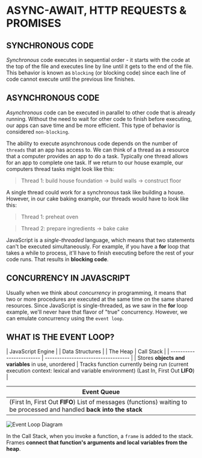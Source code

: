 # ASYNC-AWAIT, HTTP REQUESTS & PROMISES

## SYNCHRONOUS CODE

_Synchronous_ code executes in sequential order - it starts with the code at the top of the file and executes line by line until it gets to the end of the file. This behavior is known as `blocking` (or blocking code) since each line of code cannot execute until the previous line finishes.

## ASYNCHRONOUS CODE

_Asynchronous_ code can be executed in parallel to other code that is already running. Without the need to wait for other code to finish before executing, our apps can save time and be more efficient. This type of behavior is considered `non-blocking`.

The ability to execute asynchronous code depends on the number of `threads` that an app has access to. We can think of a thread as a resource that a computer provides an app to do a task. Typically one thread allows for an app to complete one task. If we return to our house example, our computers thread tasks might look like this:

> Thread 1: build house foundation -> build walls -> construct floor

A single thread could work for a synchronous task like building a house. However, in our cake baking example, our threads would have to look like this:

> Thread 1: preheat oven

> Thread 2: prepare ingredients -> bake cake

JavaScript is a _single-threaded_ language, which means that two statements can't be executed simultaneously. For example, if you have a **for** loop that takes a while to process, it'll have to finish executing before the rest of your code runs. That results in **blocking code**.

## CONCURRENCY IN JAVASCRIPT

Usually when we think about _concurrency_ in programming, it means that two or more procedures are executed at the same time on the same shared resources.
Since JavaScript is single-threaded, as we saw in the **for** loop example, we'll never have that flavor of "true" concurrency. However, we can emulate concurrency using the `event loop`.

## WHAT IS THE EVENT LOOP?

| JavaScript Engine                                              |
| Data Structures                                                |
| The Heap                 | Call Stack                          |
| ------------------------ | ----------------------------------- |
| Stores **objects and variables** in use, unordered | Tracks function currently being run (current execution context: lexical and variable environment) (Last In, First Out **LIFO**) |

| Event Queue                                                    |
| -------------------------------------------------------------- |
| (First In, First Out **FIFO**) List of messages (functions) waiting to be processed and handled **back into the stack** |

![Event Loop Diagram](https://static-assets.codecademy.com/Courses/Learn-JavaScript/Event-Loop-and-Concurrency/JavaScript-Engine-Diagram.png?_gl=1*1yqf88z*_ga*MjIxNzY1NjQ5LjE2NDA4OTQ1MjA.*_ga_3LRZM6TM9L*MTY4NDM3NzcwOC41MTMuMS4xNjg0Mzc3NzIxLjQ3LjAuMA.. "Event Loop Diagram")

In the Call Stack, when you invoke a function, a `frame` is added to the stack. Frames **connect that function's arguments and local variables from the heap**. 